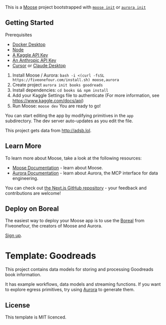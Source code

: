 This is a [Moose](https://docs.fiveonefour.com/moose) project bootstrapped with [`moose init`](https://docs.fiveonefour.com/moose/reference/moose-cli#init) or [`aurora init`](https://docs.fiveonefour.com/aurora/cli-reference#init)

## Getting Started

Prerequisites
* [Docker Desktop](https://www.docker.com/products/docker-desktop/)
* [Node](https://nodejs.org/en)
* [A Kaggle API Key](https://www.kaggle.com/docs/api)
* [An Anthropic API Key](https://docs.anthropic.com/en/api/getting-started)
* [Cursor](https://www.cursor.com/) or [Claude Desktop](https://claude.ai/download)

1. Install Moose / Aurora: `bash -i <(curl -fsSL https://fiveonefour.com/install.sh) moose,aurora`
2. Create project `aurora init books goodreads`
3. Install dependencies: `cd books && npm install`
4. Add your Kaggle Settings file to authenticate (For more information, see https://www.kaggle.com/docs/api)
5. Run Moose: `moose dev`
You are ready to go!

You can start editing the app by modifying primitives in the `app` subdirectory. The dev server auto-updates as you edit the file.

This project gets data from http://adsb.lol.

## Learn More

To learn more about Moose, take a look at the following resources:

- [Moose Documentation](https://docs.fiveonefour.com/moose) - learn about Moose.
- [Aurora Documentation](https://docs.fiveonefour.com/aurora) - learn about Aurora, the MCP interface for data engineering.

You can check out [the Next.js GitHub repository](https://github.com/vercel/next.js) - your feedback and contributions are welcome!

## Deploy on Boreal

The easiest way to deploy your Moose app is to use the [Boreal](https://www.fiveonefour.com/boreal) from Fiveonefour, the creators of Moose and Aurora.

[Sign up](https://www.boreal.cloud/sign-up).

# Template: Goodreads

This project contains data models for storing and processing Goodreads book information.

It has example workflows, data models and streaming functions. If you want to explore egress primitives, try using [Aurora](https://docs.fiveonefour.com/aurora) to generate them.

## License

This template is MIT licenced.

